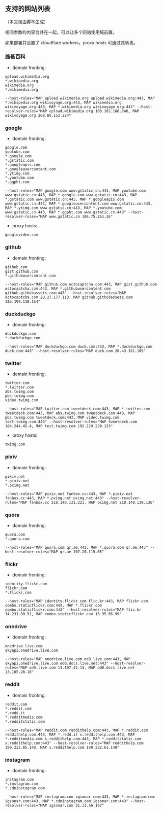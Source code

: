 ## 支持的网站列表
（本文档由脚本生成）

相同参数的内容合并在一起，可以让多个网站使用域前置。

如果部署并设置了 cloudflare workers，proxy hosts 可通过其转发。

### 维基百科

- domain fronting:
```
upload.wikimedia.org
*.wikipedia.org
wikimedia.org
*.wikimedia.org
```
```
--host-rules="MAP upload.wikimedia.org upload.wikimedia.org:443, MAP *.wikipedia.org wikivoyage.org:443, MAP wikimedia.org wikivoyage.org:443, MAP *.wikimedia.org wikivoyage.org:443" --host-resolver-rules="MAP upload.wikimedia.org 103.102.166.240, MAP wikivoyage.org 208.80.153.224"
```

### google

- domain fronting:
```
google.com
youtube.com
*.google.com
*.gstatic.com
*.googleapis.com
*.googleusercontent.com
*.ytimg.com
*.youtube.com
*.ggpht.com
```
```
--host-rules="MAP google.com www.gstatic.cn:443, MAP youtube.com www.gstatic.cn:443, MAP *.google.com www.gstatic.cn:443, MAP *.gstatic.com www.gstatic.cn:443, MAP *.googleapis.com www.gstatic.cn:443, MAP *.googleusercontent.com www.gstatic.cn:443, MAP *.ytimg.com www.gstatic.cn:443, MAP *.youtube.com www.gstatic.cn:443, MAP *.ggpht.com www.gstatic.cn:443" --host-resolver-rules="MAP www.gstatic.cn 106.75.251.36"
```


- proxy hosts:
```
googlevideo.com
```

### github

- domain fronting:
```
github.com
gist.github.com
*.githubusercontent.com
```
```
--host-rules="MAP github.com octocaptcha.com:443, MAP gist.github.com octocaptcha.com:443, MAP *.githubusercontent.com github.githubassets.com:443" --host-resolver-rules="MAP octocaptcha.com 20.27.177.113, MAP github.githubassets.com 185.199.110.154"
```

### duckduckgo

- domain fronting:
```
duckduckgo.com
*.duckduckgo.com
```
```
--host-rules="MAP duckduckgo.com duck.com:443, MAP *.duckduckgo.com duck.com:443" --host-resolver-rules="MAP duck.com 20.43.161.105"
```

### twitter

- domain fronting:
```
twitter.com
*.twitter.com
abs.twimg.com
pbs.twimg.com
video.twimg.com
```
```
--host-rules="MAP twitter.com tweetdeck.com:443, MAP *.twitter.com tweetdeck.com:443, MAP abs.twimg.com tweetdeck.com:443, MAP pbs.twimg.com tweetdeck.com:443, MAP video.twimg.com test.twimg.com:443" --host-resolver-rules="MAP tweetdeck.com 104.244.45.4, MAP test.twimg.com 192.229.220.133"
```


- proxy hosts:
```
twimg.com
```

### pixiv

- domain fronting:
```
pixiv.net
*.pixiv.net
*.pximg.net
```
```
--host-rules="MAP pixiv.net fanbox.cc:443, MAP *.pixiv.net fanbox.cc:443, MAP *.pximg.net pximg.net:443" --host-resolver-rules="MAP fanbox.cc 210.140.131.221, MAP pximg.net 210.140.139.136"
```

### quora

- domain fronting:
```
quora.com
*.quora.com
```
```
--host-rules="MAP quora.com qr.ae:443, MAP *.quora.com qr.ae:443" --host-resolver-rules="MAP qr.ae 107.20.115.65"
```

### flickr

- domain fronting:
```
identity.flickr.com
flickr.com
*.flickr.com
```
```
--host-rules="MAP identity.flickr.com flic.kr:443, MAP flickr.com combo.staticflickr.com:443, MAP *.flickr.com combo.staticflickr.com:443" --host-resolver-rules="MAP flic.kr 34.231.89.51, MAP combo.staticflickr.com 13.35.66.99"
```

### onedrive

- domain fronting:
```
onedrive.live.com
skyapi.onedrive.live.com
```
```
--host-rules="MAP onedrive.live.com od0.live.com:443, MAP skyapi.onedrive.live.com od0.docs.live.net:443" --host-resolver-rules="MAP od0.live.com 13.107.42.13, MAP od0.docs.live.net 13.105.28.18"
```

### reddit

- domain fronting:
```
reddit.com
*.reddit.com
*.redd.it
*.redditmedia.com
*.redditstatic.com
```
```
--host-rules="MAP reddit.com reddithelp.com:443, MAP *.reddit.com reddithelp.com:443, MAP *.redd.it s.reddithelp.com:443, MAP *.redditmedia.com s.reddithelp.com:443, MAP *.redditstatic.com s.reddithelp.com:443" --host-resolver-rules="MAP reddithelp.com 199.232.85.140, MAP s.reddithelp.com 199.232.61.140"
```

### instagram

- domain fronting:
```
instagram.com
*.instagram.com
*.cdninstagram.com
```
```
--host-rules="MAP instagram.com igsonar.com:443, MAP *.instagram.com igsonar.com:443, MAP *.cdninstagram.com igsonar.com:443" --host-resolver-rules="MAP igsonar.com 31.13.66.167"
```

